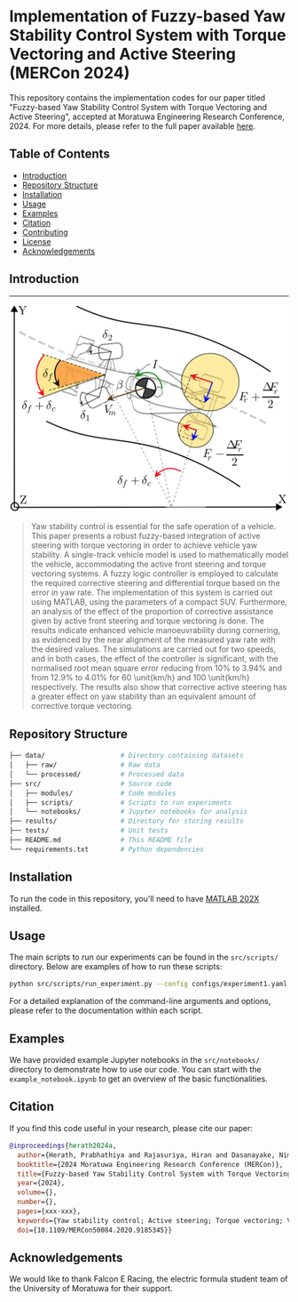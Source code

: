 # Implementation of Fuzzy-based Yaw Stability Control System with Torque Vectoring and Active Steering (MERCon 2024)
This repository contains the implementation codes for our paper titled "Fuzzy-based Yaw Stability Control System with Torque Vectoring and Active Steering", accepted at Moratuwa Engineering Research Conference, 2024. For more details, please refer to the full paper available [here]([link_to_paper](https://ieeexplore.ieee.org/document/9185345)).

## Table of Contents

- [Introduction](#introduction)
- [Repository Structure](#repository-structure)
- [Installation](#installation)
- [Usage](#usage)
- [Examples](#examples)
- [Citation](#citation)
- [Contributing](#contributing)
- [License](#license)
- [Acknowledgements](#acknowledgements)

## Introduction
___
<p align="center">
    <img src="Intro.svg" width="500"> <br>
</p>

[//]: # (### Abstract)

>Yaw stability control is essential for the safe operation of a vehicle. This paper presents a robust fuzzy-based integration of active steering with torque vectoring in order to achieve vehicle yaw stability. A single-track vehicle model is used to mathematically model the vehicle, accommodating the active front steering and torque vectoring systems. A fuzzy logic controller is employed to calculate the required corrective steering and differential torque based on the error in yaw rate. The implementation of this system is carried out using MATLAB, using the parameters of a compact SUV. Furthermore, an analysis of the effect of the proportion of corrective assistance given by active front steering and torque vectoring is done. The results indicate enhanced vehicle manoeuvrability during cornering, as evidenced by the near alignment of the measured yaw rate with the desired values. The simulations are carried out for two speeds, and in both cases, the effect of the controller is significant, with the normalised root mean square error reducing from 10\% to 3.94\% and from 12.9\% to 4.01\% for 60 \unit{km/h} and 100 \unit{km/h} respectively. The results also show that corrective active steering has a greater effect on yaw stability than an equivalent amount of corrective torque vectoring.

## Repository Structure

```bash
├── data/                   # Directory containing datasets
│   ├── raw/                # Raw data
│   └── processed/          # Processed data
├── src/                    # Source code
│   ├── modules/            # Code modules
│   ├── scripts/            # Scripts to run experiments
│   └── notebooks/          # Jupyter notebooks for analysis
├── results/                # Directory for storing results
├── tests/                  # Unit tests
├── README.md               # This README file
└── requirements.txt        # Python dependencies
```

## Installation

To run the code in this repository, you'll need to have [MATLAB 202X](https://www.python.org/downloads/) installed.

## Usage

The main scripts to run our experiments can be found in the `src/scripts/` directory. Below are examples of how to run these scripts:

```sh
python src/scripts/run_experiment.py --config configs/experiment1.yaml
```

For a detailed explanation of the command-line arguments and options, please refer to the documentation within each script.

## Examples

We have provided example Jupyter notebooks in the `src/notebooks/` directory to demonstrate how to use our code. You can start with the `example_notebook.ipynb` to get an overview of the basic functionalities.

## Citation

If you find this code useful in your research, please cite our paper:

```bibtex
@inproceedings{herath2024a,
  author={Herath, Prabhathiya and Rajasuriya, Hiran and Dasanayake, Nimantha and Perera, Shehara and Subasinghe, LU and Gamage, JR},
  booktitle={2024 Moratuwa Engineering Research Conference (MERCon)}, 
  title={Fuzzy-based Yaw Stability Control System with Torque Vectoring and Active Steering}, 
  year={2024},
  volume={},
  number={},
  pages={xxx-xxx},
  keywords={Yaw stability control; Active steering; Torque vectoring; Vehicle dynamics; Fuzzy logic controller},
  doi={10.1109/MERCon50084.2020.9185345}}
```

## Acknowledgements

We would like to thank Falcon E Racing, the electric formula student team of the University of Moratuwa for their support.
